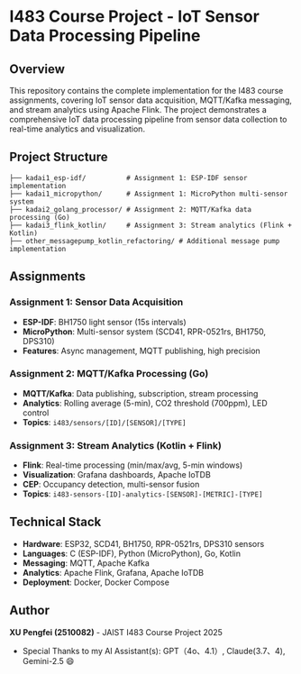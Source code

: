# I483 Course Project - IoT Sensor Data Processing Pipeline

## Overview

This repository contains the complete implementation for the I483 course assignments, covering IoT sensor data acquisition, MQTT/Kafka messaging, and stream analytics using Apache Flink. The project demonstrates a comprehensive IoT data processing pipeline from sensor data collection to real-time analytics and visualization.

## Project Structure

```
├── kadai1_esp-idf/          # Assignment 1: ESP-IDF sensor implementation
├── kadai1_micropython/      # Assignment 1: MicroPython multi-sensor system
├── kadai2_golang_processor/ # Assignment 2: MQTT/Kafka data processing (Go)
├── kadai3_flink_kotlin/     # Assignment 3: Stream analytics (Flink + Kotlin)
├── other_messagepump_kotlin_refactoring/ # Additional message pump implementation
```

## Assignments

### Assignment 1: Sensor Data Acquisition

- **ESP-IDF**: BH1750 light sensor (15s intervals)
- **MicroPython**: Multi-sensor system (SCD41, RPR-0521rs, BH1750, DPS310)
- **Features**: Async management, MQTT publishing, high precision

### Assignment 2: MQTT/Kafka Processing (Go)

- **MQTT/Kafka**: Data publishing, subscription, stream processing
- **Analytics**: Rolling average (5-min), CO2 threshold (700ppm), LED control
- **Topics**: `i483/sensors/[ID]/[SENSOR]/[TYPE]`

### Assignment 3: Stream Analytics (Kotlin + Flink)

- **Flink**: Real-time processing (min/max/avg, 5-min windows)
- **Visualization**: Grafana dashboards, Apache IoTDB
- **CEP**: Occupancy detection, multi-sensor fusion
- **Topics**: `i483-sensors-[ID]-analytics-[SENSOR]-[METRIC]-[TYPE]`

## Technical Stack

- **Hardware**: ESP32, SCD41, BH1750, RPR-0521rs, DPS310 sensors
- **Languages**: C (ESP-IDF), Python (MicroPython), Go, Kotlin
- **Messaging**: MQTT, Apache Kafka
- **Analytics**: Apache Flink, Grafana, Apache IoTDB
- **Deployment**: Docker, Docker Compose


## Author

**XU Pengfei (2510082)** - JAIST I483 Course Project 2025
- Special Thanks to my AI Assistant(s): GPT（4o、4.1）, Claude(3.7、4), Gemini-2.5 😄
